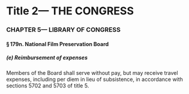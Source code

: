 
# Title 2— THE CONGRESS
### CHAPTER 5— LIBRARY OF CONGRESS
#### § 179n. National Film Preservation Board
##### (e) Reimbursement of expenses

Members of the Board shall serve without pay, but may receive travel expenses, including per diem in lieu of subsistence, in accordance with sections 5702 and 5703 of title 5.
